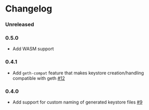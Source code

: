 # Changelog

### Unreleased

### 0.5.0

- Add WASM support

### 0.4.1

- Add `geth-compat` feature that makes keystore creation/handling
  compatible with geth [#12](https://github.com/roynalnaruto/eth-keystore-rs/pull/12)

### 0.4.0

- Add support for custom naming of generated keystore files [#9](https://github.com/roynalnaruto/eth-keystore-rs/pull/9)
